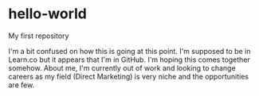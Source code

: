 # hello-world
My first repository

I'm a bit confused on how this is going at this point.  I'm supposed to be in Learn.co but it appears that I'm in GitHub.  I'm hoping this comes together somehow.  About me, I'm currently out of work and looking to change careers as my field (Direct Marketing) is very niche and the opportunities are few.
